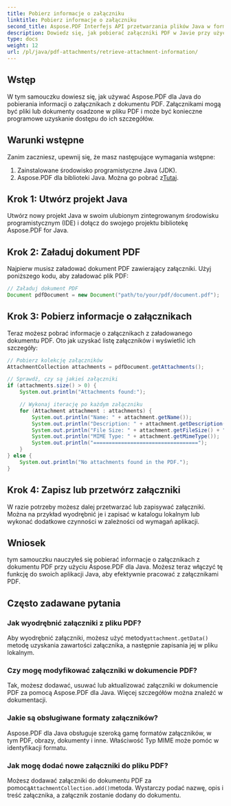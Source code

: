 ```yaml
---
title: Pobierz informacje o załączniku
linktitle: Pobierz informacje o załączniku
second_title: Aspose.PDF Interfejs API przetwarzania plików Java w formacie Java
description: Dowiedz się, jak pobierać załączniki PDF w Javie przy użyciu Aspose.PDF. Przewodnik krok po kroku z przykładami kodu do zarządzania załącznikami dokumentów PDF.
type: docs
weight: 12
url: /pl/java/pdf-attachments/retrieve-attachment-information/
---
```


## Wstęp

W tym samouczku dowiesz się, jak używać Aspose.PDF dla Java do pobierania informacji o załącznikach z dokumentu PDF. Załącznikami mogą być pliki lub dokumenty osadzone w pliku PDF i może być konieczne programowe uzyskanie dostępu do ich szczegółów.

## Warunki wstępne

Zanim zaczniesz, upewnij się, że masz następujące wymagania wstępne:

1. Zainstalowane środowisko programistyczne Java (JDK).
2.  Aspose.PDF dla biblioteki Java. Można go pobrać z[Tutaj](https://releases.aspose.com/pdf/java/).

## Krok 1: Utwórz projekt Java

Utwórz nowy projekt Java w swoim ulubionym zintegrowanym środowisku programistycznym (IDE) i dołącz do swojego projektu bibliotekę Aspose.PDF for Java.

## Krok 2: Załaduj dokument PDF

Najpierw musisz załadować dokument PDF zawierający załączniki. Użyj poniższego kodu, aby załadować plik PDF:

```java
// Załaduj dokument PDF
Document pdfDocument = new Document("path/to/your/pdf/document.pdf");
```

## Krok 3: Pobierz informacje o załącznikach

Teraz możesz pobrać informacje o załącznikach z załadowanego dokumentu PDF. Oto jak uzyskać listę załączników i wyświetlić ich szczegóły:

```java
// Pobierz kolekcję załączników
AttachmentCollection attachments = pdfDocument.getAttachments();

// Sprawdź, czy są jakieś załączniki
if (attachments.size() > 0) {
    System.out.println("Attachments found:");

    // Wykonaj iterację po każdym załączniku
    for (Attachment attachment : attachments) {
        System.out.println("Name: " + attachment.getName());
        System.out.println("Description: " + attachment.getDescription());
        System.out.println("File Size: " + attachment.getFileSize() + " bytes");
        System.out.println("MIME Type: " + attachment.getMimeType());
        System.out.println("==================================");
    }
} else {
    System.out.println("No attachments found in the PDF.");
}
```

## Krok 4: Zapisz lub przetwórz załączniki

W razie potrzeby możesz dalej przetwarzać lub zapisywać załączniki. Można na przykład wyodrębnić je i zapisać w katalogu lokalnym lub wykonać dodatkowe czynności w zależności od wymagań aplikacji.

## Wniosek

tym samouczku nauczyłeś się pobierać informacje o załącznikach z dokumentu PDF przy użyciu Aspose.PDF dla Java. Możesz teraz włączyć tę funkcję do swoich aplikacji Java, aby efektywnie pracować z załącznikami PDF.

## Często zadawane pytania

### Jak wyodrębnić załączniki z pliku PDF?

 Aby wyodrębnić załączniki, możesz użyć metody`attachment.getData()` metodę uzyskania zawartości załącznika, a następnie zapisania jej w pliku lokalnym.

### Czy mogę modyfikować załączniki w dokumencie PDF?
Tak, możesz dodawać, usuwać lub aktualizować załączniki w dokumencie PDF za pomocą Aspose.PDF dla Java. Więcej szczegółów można znaleźć w dokumentacji.

### Jakie są obsługiwane formaty załączników?

Aspose.PDF dla Java obsługuje szeroką gamę formatów załączników, w tym PDF, obrazy, dokumenty i inne. Właściwość Typ MIME może pomóc w identyfikacji formatu.

### Jak mogę dodać nowe załączniki do pliku PDF?

 Możesz dodawać załączniki do dokumentu PDF za pomocą`AttachmentCollection.add()`metoda. Wystarczy podać nazwę, opis i treść załącznika, a załącznik zostanie dodany do dokumentu.